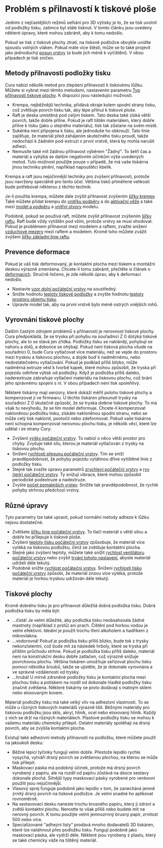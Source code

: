 Problém s přilnavostí k tiskové ploše
====
Jedním z nejčastějších režimů selhání pro 3D výtisky je to, že se tisk uvolnil od podložky tisku, zatímco byl stále tisknut. V tomto článku jsou uvedeny některé úpravy, které mohou zabránit, aby k tomu nedošlo.

Pokud se tisk z tiskové plochy ztratí, na tiskové podložce obvykle uvidíte spoustu volných vláken. Pokud máte více štěstí, může se to také projevit jako jednoduchý [posun vrstvy](layer_shift.md) (a bude jich méně k vyčištění). V obou případech je tisk zničen.

Metody přilnavosti podložky tisku
----
Cura nabízí několik metod pro zlepšení přilnavosti k tiskovému lůžku. Můžete si vybrat mezi těmito metodami, nastavením parametru [Typ přilnavosti tiskové plochy](../platform_adhesion/adhesion_type.md). K dispozici jsou následující možnosti.
* Krempa, nejběžnější technika, přidává okraje kolem spodní strany tisku, což zvětšuje povrch tisku tak, aby lépe přilnul k tiskové ploše.
* Raft je deska umístěná pod celým tiskem. Tato deska také získá větší povrch, takže dobře přilne. Pokud je raft tištěn materiálem, který dobře přilne k tisku (jako u stejného materiálu), tisk tak zůstane na svém místě.
* Sukénka není připojena k tisku, ale jednoduše ho obkrouží. Tato linie zajišťuje, že materiál před zahájením skutečného tisku proudí, takže nedochází k žádném pod-extruzi v první vrstvě, která by mohla narušit adhezi.
* Nemusíte také mít žádnou přilnavost výběrem "Žádný". To šetří čas a materiál a vyhýbá se dalším negativním účinkům výše uvedených metod. Tuto možnost použijte pouze v případě, že má vaše tiskárna jinou techniku ​​plnění, například napouštěcí kbelík.

Krempa a raft jsou nejúčinnější techniky pro zvýšení přilnavosti, protože jsou navrženy speciálně pro tento účel. Většina tisků přiměřené velikosti bude potřebovat některou z těchto technik.

Je-li použita krempa, můžete dále zvýšit přilnavost zvýšením [šířky krempy](../platform_adhesion/brim_width.md). Také můžete přidat krempu do [vnitřku podpěry](../support/support_brim_enable.md) a do [aktivační věže](../dual/prime_tower_brim_enable.md) a také mezi [model a podpěru](../platform_adhesion/brim_replaces_support.md) a [vnitřní otvory](../platform_adhesion/brim_outside_only.md) modelu.

Podobně, pokud se používá raft, můžete zvýšit přilnavost zvýšením [šířky raftu](../platform_adhesion/raft_margin.md). Raft bude vždy vytištěn pod vším, protože vrstvy se musí shodovat. Pokud je problémem přilnavost mezi modelem a raftem, zvažte snížení [vzduchové mezery](../platform_adhesion/raft_airgap.md) mezi raftem a modelem. Kromě toho můžete zvážit zvýšení [šířky základní linie raftu](../platform_adhesion/raft_base_line_width.md).

Prevence deformace
----
Pokud je váš tisk deformovaný, je kontaktní plocha mezi tiskem a montážní deskou výrazně zmenšena. Chcete-li tomu zabránit, přečtěte si článek o [deformacích](warping.md). Stručně řečeno, je zde několik úprav, aby k deformaci nedošlo.
* Nastavte [vzor dolní počáteční vrstvy](../top_bottom/top_bottom_pattern_0.md) na soustředný.
* Snižte hodnotu [teploty tiskové podložky](../material/material_bed_temperature.md) a zvyšte hodnotu [teploty prostoru objemu tisku](../material/build_volume_temperature.md).
* Upravte model tak, aby na první vrstvě bylo méně ostrých vnějších rohů.

Vyrovnání tiskové plochy
----
Dalším častým zdrojem problémů s přilnavostí je nerovnost tiskové plochy. Cura předpokládá, že se tryska při pohybu na souřadnici Z 0 dotýká tiskové plochy, ale to se stává jen zřídka. Podložky tisku se naklánějí, pohybují se nahoru a dolů, a dokonce se ohýbají. Pokud není tisková plocha všude na souřadnici 0, bude Cura vytlačovat více materiálu, než se vejde do prostoru mezi tryskou a tiskovou plochou, a dojde buď k nadměrnému, nebo nedostatečnému vytlačování. Pokud je podklad příliš blízko, může nadměrná extruze vést k tvorbě kapek, které mohou způsobit, že tryska při pojezdu odtrhne výtisk od podložky. Když je podložka příliš daleko, naderextruze zabraňuje vytlačení materiálu na tiskovou plochu, což brání jeho správnému spojení s ní. V obou případech není tisk spolehlivý.

Některé tiskárny mají senzory, které dokáží měřit polohu tiskové plochy a kompenzovat ji ve firmwaru. U těchto tiskáren přesunutí trysky na souřadnici Z 0 skutečně způsobí, že se tryska dotkne tiskové plochy. To má však tu nevýhodu, že se tím model deformuje. Chcete-li kompenzovat nakloněnou podložku tisku, získáte nakloněnou spodní stranu, nebo se může celý tisk naklonit, pootočit nebo zdeformovat. Pokud vaše tiskárna není schopna kompenzovat nerovnou plochu tisku, je několik věcí, které lze udělat i ze strany Cury:
* Zvýšení [výšky počáteční vrstvy](../resolution/layer_height_0.md). To nabízí o něco větší prostor pro chyby. Zvyšuje také sílu, kterou je materiál vytlačován z trysky na tiskovou plochu.
* Snížení [rychlosti přesunu počáteční vrstvy](../speed/speed_layer_0.md). Tím se sníží pravděpodobnost, že pohyby pojezdu vytáhnou dříve vytištěné linie z podložky tisku.
* Stejně tak zvažte úpravu parametrů [zrychlení počáteční vrstvy](../speed/acceleration_layer_0.md) a [ryv (jerk) počáteční vrstvy](../speed/jerk_layer_0.md). Ty snižují vibrace, které mohou způsobit periodické podextruze a nadextruze.
* Zvyšte [počet pomalejších vrstev](../speed/speed_slowdown_layers.md). Snížíte tak pravděpodobnost, že rychlé pohyby strhnou předchozí vrstvy.

Různé úpravy
----
Tyto parametry lze také upravit, pokud normální metody adheze k lůžku nejsou dostatečné.
* Zvětšete [šířku linie počáteční vrstvy](../resolution/initial_layer_line_width_factor.md). To tlačí materiál s větší silou a dobře ho přilepuje k tiskové ploše.
* Zvýšení [teploty tisku počáteční vrstvy](../material/material_print_temperature_layer_0.md) způsobuje, že materiál více vytéká na tiskovou podložku, čímž se zvětšuje kontaktní plocha.
* Stejně jako zvýšení teploty, můžete také snížit [rychlost ventilátoru počáteční vrstvy](../cooling/cool_fan_speed_0.md) nebo zvýšit [trvání tohoto nastavení](../cooling/cool_fan_full_at_height.md), abyste materiál udrželi déle tekutý.
* Podobně snižte [rychlost počáteční vrstvy](../speed/speed_layer_0.md). Snížení [rychlosti tisku počáteční vrstvy](../speed/speed_print_layer_0.md) způsobí, že materiál znovu více vytéká, protože materiál je horkou tryskou udržován déle tekutý.

Tiskové plochy
----
Kromě dobrého tisku je pro přilnavost důležitá dobrá podložka tisku. Dobrá podložka tisku by měla být: 
* ...čistá! Je velmi důležité, aby podložka tisku neobsahovala žádné mastnoty (například z prstů) ani prach. Čištění pod horkou vodou je velmi efektivní. Ideální je použít trochu tření alkoholem a hadříkem z mikrovlákna. 
* ...vodorovná! Pokud je podložka tisku příliš blízko, bude tok z trysky nekonzistentní, což bude mít za následek hrboly, které se tryska při příštím průchodu strhne. Pokud je podložka tisku příliš daleko, materiál není na konstrukční desku dobře zatlačen, což výrazně snižuje povrchovou plochu. Většina tiskáren umožňuje seřizovat plochu tisku pomocí několika šroubů, takže se ujistěte, že je dokonale vyrovnána a ve správné vzdálenosti od trysky. 
* ...hrubá! U mírně zdrsněné podložky tisku je kontaktní plocha mezi plochou tisku a potiskem na rozdíl od dokonale hladké podložky tisku značně zvětšena. Některé tiskárny se proto dodávají s matným sklem nebo eloxovaným kovem. 

Materiál podložky tisku má také velký vliv na adhezivní vlastnosti. To se může u různých tiskových materiálů výrazně lišit. Běžnými materiály pro tiskovou podložku jsou sklo, akryl, hliník, ocel nebo eloxovaný hliník. Každý z nich se drží na různých materiálech. Plastové podložky tisku se mohou k vašemu materiálu chemicky přilepit. Ostatní materiály spoléhají na drsný povrch, aby se zvýšila kontaktní plocha. 

Existují také adhezivní metody přilnavosti na podložku, které můžete použít na jakoukoli desku: 
* Běžné lepicí tyčinky fungují velmi dobře. Přestože lepidlo rychle vysychá, vytváří drsný povrch se zvětšenou plochou, na kterou se může tisk přilepit. 
* Maskovací páska má podobný účinek, protože má drsný povrch vyrobený z papíru, ale na rozdíl od papíru zůstává na desce sestavy dokonale plochá. Silnější typy maskovací pásky vyrobené pro venkovní použití jsou nejúčinnější. 
* Vlasový sprej funguje podobně jako lepidlo v tom, že zanechává jemně zrnitý drsný povrch na tiskové podložce. Je velmi snadné ho aplikovat rovnoměrně. 
* Na sestavovací desku naneste trochu brusného papíru, který ji zdrsní a zvětší kontaktní plochu. Nerostte to však příliš nebo budete mít na nerovný povrch. K tomu použijte velmi jemnozrnný brusný papír, zrnitost 500 nebo více. 
* Specializované "adhezní listy" prodává mnoho dodavatelů 3D tiskáren, které lze natáhnout přes podložku tisku. Fungují podobně jako maskovací páska, ale vydrží déle. Některé jsou vyrobeny z plastu, který se také chemicky váže na tištěný materiál. 
